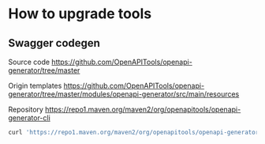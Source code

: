 How to upgrade tools
====================

Swagger codegen
---------------

Source code <https://github.com/OpenAPITools/openapi-generator/tree/master>

Origin templates <https://github.com/OpenAPITools/openapi-generator/tree/master/modules/openapi-generator/src/main/resources>

Repository <https://repo1.maven.org/maven2/org/openapitools/openapi-generator-cli>

```sh
curl 'https://repo1.maven.org/maven2/org/openapitools/openapi-generator-cli/7.8.0/openapi-generator-cli-7.8.0.jar' -Lo codegen/Tools/openapi-generator-cli.jar
```
